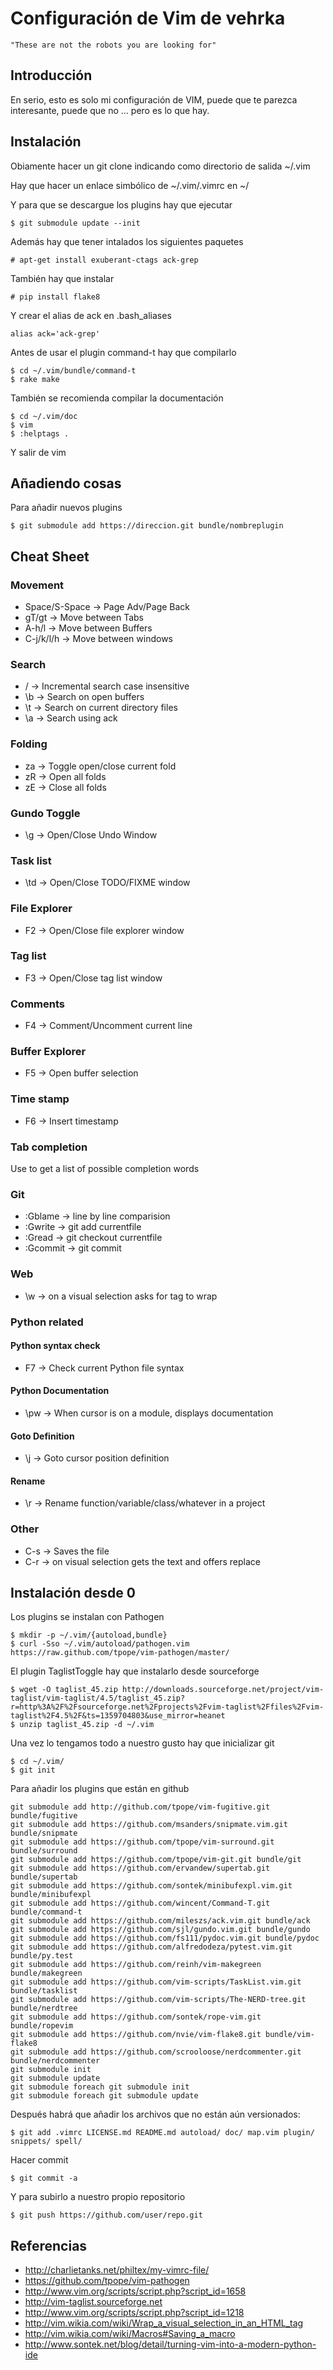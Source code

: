 # Configuración de Vim de vehrka  #

    "These are not the robots you are looking for"

## Introducción ##

En serio, esto es solo mi configuración de VIM, puede que te parezca interesante, puede que no ... pero es lo que hay.

## Instalación ##

Obiamente hacer un git clone indicando como directorio de salida ~/.vim

Hay que hacer un enlace simbólico de ~/.vim/.vimrc en ~/

Y para que se descargue los plugins hay que ejecutar

    $ git submodule update --init

Además hay que tener intalados los siguientes paquetes

    # apt-get install exuberant-ctags ack-grep

También hay que instalar

    # pip install flake8

Y crear el alias de ack en .bash_aliases

    alias ack='ack-grep'

Antes de usar el plugin command-t hay que compilarlo

    $ cd ~/.vim/bundle/command-t
    $ rake make

También se recomienda compilar la documentación

    $ cd ~/.vim/doc
    $ vim
    $ :helptags .

Y salir de vim

## Añadiendo cosas ##

Para añadir nuevos plugins

    $ git submodule add https://direccion.git bundle/nombreplugin

## Cheat Sheet ##

### Movement ###

+ Space/S-Space -> Page Adv/Page Back
+ gT/gt -> Move between Tabs
+ A-h/l -> Move between Buffers
+ C-j/k/l/h -> Move between windows

### Search ###

+ / -> Incremental search case insensitive
+ \b -> Search on open buffers
+ \t -> Search on current directory files
+ \a -> Search using ack

### Folding ###

+ za -> Toggle open/close current fold
+ zR -> Open all folds
+ zE -> Close all folds

### Gundo Toggle ###

+ \g -> Open/Close Undo Window

### Task list ###

+ \td -> Open/Close TODO/FIXME window

### File Explorer ###

+ F2 -> Open/Close file explorer window

### Tag list ###

+ F3 -> Open/Close tag list window

### Comments ###

+ F4 -> Comment/Uncomment current line

### Buffer Explorer ####

+ F5 -> Open buffer selection

### Time stamp ###

+ F6 -> Insert timestamp

### Tab completion ###

Use <Tab> to get a list of possible completion words

### Git ###

+ :Gblame -> line by line comparision
+ :Gwrite -> git add currentfile
+ :Gread -> git checkout currentfile
+ :Gcommit -> git commit

### Web ###

+ \w -> on a visual selection asks for tag to wrap

### Python related ###

#### Python syntax check ####

+ F7 -> Check current Python file syntax

#### Python Documentation ####

+ \pw -> When cursor is on a module, displays documentation

#### Goto Definition ####

+ \j -> Goto cursor position definition

#### Rename ####

+ \r -> Rename function/variable/class/whatever in a project

### Other ###

+ C-s -> Saves the file
+ C-r -> on visual selection gets the text and offers replace

## Instalación desde 0 ##

Los plugins se instalan con Pathogen

    $ mkdir -p ~/.vim/{autoload,bundle}
    $ curl -Sso ~/.vim/autoload/pathogen.vim https://raw.github.com/tpope/vim-pathogen/master/

El plugin TaglistToggle hay que instalarlo desde sourceforge

    $ wget -O taglist_45.zip http://downloads.sourceforge.net/project/vim-taglist/vim-taglist/4.5/taglist_45.zip?r=http%3A%2F%2Fsourceforge.net%2Fprojects%2Fvim-taglist%2Ffiles%2Fvim-taglist%2F4.5%2F&ts=1359704803&use_mirror=heanet
    $ unzip taglist_45.zip -d ~/.vim

Una vez lo tengamos todo a nuestro gusto hay que inicializar git

    $ cd ~/.vim/
    $ git init

Para añadir los plugins que están en github

    git submodule add http://github.com/tpope/vim-fugitive.git bundle/fugitive
    git submodule add https://github.com/msanders/snipmate.vim.git bundle/snipmate
    git submodule add https://github.com/tpope/vim-surround.git bundle/surround
    git submodule add https://github.com/tpope/vim-git.git bundle/git
    git submodule add https://github.com/ervandew/supertab.git bundle/supertab
    git submodule add https://github.com/sontek/minibufexpl.vim.git bundle/minibufexpl
    git submodule add https://github.com/wincent/Command-T.git bundle/command-t
    git submodule add https://github.com/mileszs/ack.vim.git bundle/ack
    git submodule add https://github.com/sjl/gundo.vim.git bundle/gundo
    git submodule add https://github.com/fs111/pydoc.vim.git bundle/pydoc
    git submodule add https://github.com/alfredodeza/pytest.vim.git bundle/py.test
    git submodule add https://github.com/reinh/vim-makegreen bundle/makegreen
    git submodule add https://github.com/vim-scripts/TaskList.vim.git bundle/tasklist
    git submodule add https://github.com/vim-scripts/The-NERD-tree.git bundle/nerdtree
    git submodule add https://github.com/sontek/rope-vim.git bundle/ropevim
    git submodule add https://github.com/nvie/vim-flake8.git bundle/vim-flake8
    git submodule add https://github.com/scrooloose/nerdcommenter.git bundle/nerdcommenter
    git submodule init
    git submodule update
    git submodule foreach git submodule init
    git submodule foreach git submodule update

Después habrá que añadir los archivos que no están aún versionados:

    $ git add .vimrc LICENSE.md README.md autoload/ doc/ map.vim plugin/ snippets/ spell/

Hacer commit

    $ git commit -a

Y para subirlo a nuestro propio repositorio

    $ git push https://github.com/user/repo.git

## Referencias ##

+ http://charlietanks.net/philtex/my-vimrc-file/
+ https://github.com/tpope/vim-pathogen
+ http://www.vim.org/scripts/script.php?script_id=1658
+ http://vim-taglist.sourceforge.net
+ http://www.vim.org/scripts/script.php?script_id=1218
+ http://vim.wikia.com/wiki/Wrap_a_visual_selection_in_an_HTML_tag
+ http://vim.wikia.com/wiki/Macros#Saving_a_macro
+ http://www.sontek.net/blog/detail/turning-vim-into-a-modern-python-ide

